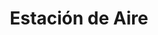 ---
title: "Estación de Aire"
url: /ciudad-autonoma-de-buenos-aires/estacion-de-aire/
shop: Allgemein
---